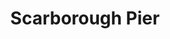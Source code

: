 ---
layout: post
title: Scarborough Pier
description: Another Hundred Miles rehearsing at Surreal Studios in Philadelphia for their upcoming album.
artists: dan maynard, doug holmes, ryan murphy, john lanou
embed_player:
  type: youtube
  src: BHGPDkW--BU
---